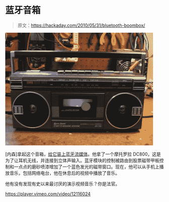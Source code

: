 # 蓝牙音箱

> 原文：<https://hackaday.com/2010/05/31/bluetooth-boombox/>

![](img/40ba7d0d07edfe814913413ef5def0fe.png "bluetooth-boombox")

[内森]拿起这个音箱，[给它装上蓝牙流媒体](http://cosmicblooper.com/?p=201)。他拿了一个摩托罗拉 DC800，这是为了让耳机无线，并连接到立体声输入。蓝牙模块的控制被路由到股票磁带甲板控制和一点点的磨砂喷漆增加了一个蓝色发光的磁带窗口。现在，他可以从手机上播放音乐，包括网络电台，他在休息后的视频中播放了音乐。

他有没有发现有史以来最讨厌的演示视频音乐？你是法官。

<https://player.vimeo.com/video/12116024>

</div> </body> </html>